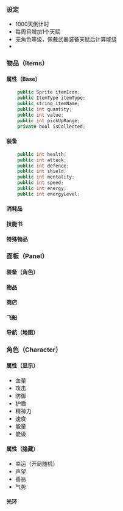 ### 设定
* 1000天倒计时
* 每周目增加1个天赋
* 无角色等级，佩戴武器装备天赋后计算能级
* 
### 物品（Items）
#### 属性（Base）
```Java
    public Sprite itemIcon; 
    public ItemType itemType;
    public string itemName;
    public int quantity;
    public int value;
    public int pickUpRange;
    private bool isCollected;
```
#### 装备
```Java
    public int health;
    public int attack;
    public int defence;
    public int shield;
    public int mentality;
    public int speed;
    public int energy;
    public int energyLevel;
```
#### 消耗品
#### 技能书
#### 特殊物品

### 面板（Panel）
#### 装备（角色）
#### 物品
#### 商店
#### 飞船
#### 导航（地图）
#### 

### 角色（Character）
#### 属性（显示）
* 血量
* 攻击
* 防御
* 护盾
* 精神力
* 速度
* 能量
* 能级

#### 属性（隐藏）
* 幸运（开局随机）
* 声望
* 善恶
* 气势

#### 光环
#### 
